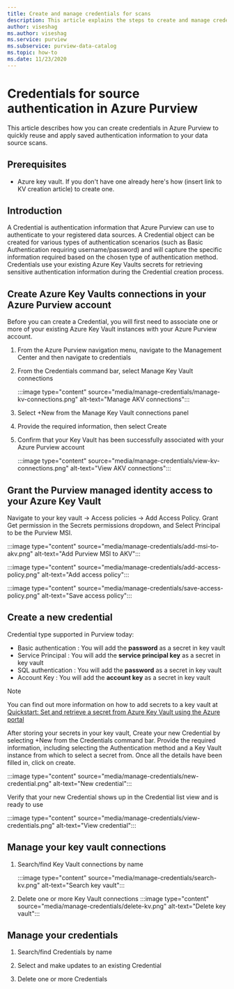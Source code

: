 ```yaml
---
title: Create and manage credentials for scans
description: This article explains the steps to create and manage credentials in Azure Purview.
author: viseshag
ms.author: viseshag
ms.service: purview
ms.subservice: purview-data-catalog
ms.topic: how-to
ms.date: 11/23/2020
---
```


# Credentials for source authentication in Azure Purview

This article describes how you can create credentials in Azure Purview to quickly reuse and apply saved authentication information to your data source scans.

## Prerequisites

* Azure key vault. If you don't have one already here's how (insert link to KV creation article) to create one.

## Introduction
A Credential is authentication information that Azure Purview can use to authenticate to your registered data sources. A Credential object can be created for various types of authentication scenarios (such as Basic Authentication requiring username/password) and will capture the specific information required based on the chosen type of authentication method. Credentials use your existing Azure Key Vaults secrets for retrieving sensitive authentication information during the Credential creation process.

## Create Azure Key Vaults connections in your Azure Purview account

Before you can create a Credential, you will first need to associate one or more of your existing Azure Key Vault instances with your Azure Purview account.

1. From the Azure Purview navigation menu, navigate to the Management Center and then navigate to credentials

2. From the Credentials command bar, select Manage Key Vault connections

    :::image type="content" source="media/manage-credentials/manage-kv-connections.png" alt-text="Manage AKV connections":::

3. Select +New from the Manage Key Vault connections panel 

4. Provide the required information, then select Create

5. Confirm that your Key Vault has been successfully associated with your Azure Purview account

    :::image type="content" source="media/manage-credentials/view-kv-connections.png" alt-text="View AKV connections":::

## Grant the Purview managed identity access to your Azure Key Vault

Navigate to your key vault -> Access policies -> Add Access Policy. Grant Get permission in the Secrets permissions dropdown, and Select Principal to be the Purview MSI. 

:::image type="content" source="media/manage-credentials/add-msi-to-akv.png" alt-text="Add Purview MSI to AKV":::


:::image type="content" source="media/manage-credentials/add-access-policy.png" alt-text="Add access policy":::


:::image type="content" source="media/manage-credentials/save-access-policy.png" alt-text="Save access policy":::

## Create a new credential

Credential type supported in Purview today:
* Basic authentication : You will add the **password** as a secret in key vault
* Service Principal : You will add the **service principal key** as a secret in key vault 
* SQL authentication : You will add the **password** as a secret in key vault
* Account Key : You will add the **account key** as a secret in key vault

> [!Note]
> You can find out more information on how to add secrets to a key vault at [Quickstart: Set and retrieve a secret from Azure Key Vault using the Azure portal](https://docs.microsoft.com/azure/key-vault/secrets/quick-create-portal#add-a-secret-to-key-vault)

After storing your secrets in your key vault, Create your new Credential by selecting +New from the Credentials command bar. Provide the required information, including selecting the Authentication method and a Key Vault instance from which to select a secret from. Once all the details have been filled in, click on create.

:::image type="content" source="media/manage-credentials/new-credential.png" alt-text="New credential":::

Verify that your new Credential shows up in the Credential list view and is ready to use

:::image type="content" source="media/manage-credentials/view-credentials.png" alt-text="View credential":::

## Manage your key vault connections

1. Search/find Key Vault connections by name

    :::image type="content" source="media/manage-credentials/search-kv.png" alt-text="Search key vault":::

2. Delete one or more Key Vault connections 
    :::image type="content" source="media/manage-credentials/delete-kv.png" alt-text="Delete key vault":::

## Manage your credentials

1. Search/find Credentials by name
  
2. Select and make updates to an existing Credential

3. Delete one or more Credentials